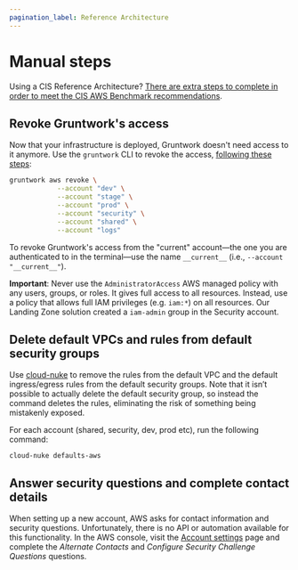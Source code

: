 ```yaml
---
pagination_label: Reference Architecture
---
```


# Manual steps

Using a CIS Reference Architecture? [There are extra steps to complete in order to meet the CIS AWS Benchmark recommendations](/guides/build-it-yourself/achieve-compliance/deployment-walkthrough/manual_steps).

## Revoke Gruntwork's access

Now that your infrastructure is deployed, Gruntwork doesn't need access to it anymore. Use the `gruntwork` CLI to revoke the access, [following these steps](https://github.com/gruntwork-io/gruntwork#revoking-access-to-aws):

```bash
gruntwork aws revoke \
            --account "dev" \
            --account "stage" \
            --account "prod" \
            --account "security" \
            --account "shared" \
            --account "logs"
```

To revoke Gruntwork's access from the "current" account—the one you are authenticated to in the terminal—use the name
`__current__` (i.e., `--account "__current__"`).


**Important**: Never use the `AdministratorAccess` AWS managed policy with any users, groups, or roles. It gives full access to all resources. Instead, use a policy that allows full IAM privileges (e.g. `iam:*`) on all resources. Our Landing Zone solution created a `iam-admin` group in the Security account.


## Delete default VPCs and rules from default security groups

Use [cloud-nuke](https://github.com/gruntwork-io/cloud-nuke) to remove the rules from the default VPC and the default ingress/egress rules from the default security groups. Note that it isn’t possible to actually delete the default security group, so instead the command deletes the rules, eliminating the risk of something being mistakenly exposed.

For each account (shared, security, dev, prod etc), run the following command:

```
cloud-nuke defaults-aws
```

## Answer security questions and complete contact details

When setting up a new account, AWS asks for contact information and security questions. Unfortunately, there is no API or automation available for this functionality. In the AWS console, visit the [Account settings](https://console.aws.amazon.com/billing/home?#/account) page and complete the _Alternate Contacts_ and _Configure Security Challenge Questions_ questions.
